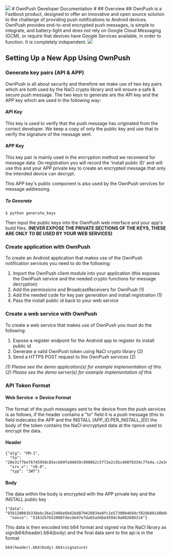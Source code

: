<img src="https://ownpush.com/wp-content/uploads/2016/02/ownpush_128-logoSpelledout.png">
# OwnPush Developer Documentation #
## Overview ##
OwnPush is a Fastboot product, designed to offer an innovative and open source solution to the challenge of providing push notifications to Android devices. OwnPush provides end-to-end encrypted push messages, is simple to integrate, and battery-light and does not rely on Google Cloud Messaging (GCM), or require that devices have Google Services available, in order to function. It is completely independent.  
<img src="https://ownpush.com/wp-content/uploads/2016/03/ownpush_structural.png">

## Setting Up a New App Using OwnPush ##
### Generate key pairs (API & APP) ###
OwnPush is all about security and therefore we make use of two key pairs which are both used by the NaCl crypto library and will ensure a safe & secure push message. The two keys to generate are the API key and the APP key which are used in the following way:
#### API Key ####
This key is used to verify that the push message has originated from the correct developer. We keep a copy of only the public key and use that to verify the signature of the message sent.
#### APP Key ####
This key pair is mainly used in the encryption method we recomend for message data. On registration you will record the 'install public ID' and will use this and your APP private key to create an encrypted message that only the intended device can decrypt.

This APP key's public component is also used by the OwnPush services for message addressing. 

##### To Generate #####
```$ python generate_keys```

Then input the public keys into the OwnPush web interface and your app's build files. 
**(NEVER EXPOSE THE PRIVATE SECTIONS OF THE KEYS, THESE ARE ONLY TO BE USED BY YOUR WEB SERVICES)**

### Create application with OwnPush ###
To create an Android application that makes use of the OwnPush notification services you need to do the following:
1. Import the OwnPush client module into your application (this exposes the OwnPush service and the needed crypto functions for message decryption)
2. Add the permissions and BroadcastReceivers for OwnPush (1)
3. Add the needed code for key pair generation and install registration (1)
4. Pass the install public id back to your web service
  
### Create a web service with OwnPush ###
To create a web service that makes use of OwnPush you must do the following:  
1. Expose a register endpoint for the Android app to register its install public id
2. Generate a valid OwnPush token using NaCl crypto library (2)
3. Send a HTTPS POST request to the OwnPush services (2)

*(1) Please see the demo application(s) for example implementation of this*  
*(2) Please see the demo server(s) for example implementation of this*  

### API Token Format ###
#### Web Service -> Device Format ####
The format of the push messages sent to the device from the push services is as follows, if the header contains a "to" field it is a push message (this to field indecates the APP and the INSTALL (APP_ID.PER_INSTALL_ID)) the body of the token contains the NaCl encryptyed data at the npnce used to encrypt the data.

#### Header ####
```
{"alg": "FM-1", 
  "to": "28e31f7be76745958c85ecb69fa94659c998062c5f72e2c5bc408f8334c7fe4a.c2e34f9a1fe70f2afa16b3c0e6a2c9c37a69620ff0b603f82c2c3eb5b8f2e44e", 
  "srv_v": "v0.0", 
  "typ": "JWT"}
```

#### Body ####
The data within the body is encrypted with the APP private key and the INSTALL public key
```
{"data": "93b120001b338ebc26e22466e6b826d079420834e8fc1e57390b4b94cf02db80140b660264fc69aac4a9a1c7a8c5c0fae710b5d625e6ed59", 
  "nonce": "51632b7b52080fdecde47e7da65a56be4594c9a882686316"}
```
This data is then encoded into b64 format and signed via the NaCl library as sign(b64(header).b64(body) and the final data sent to the api is in the format

```b64(header).b64(body).b64(signature)```
